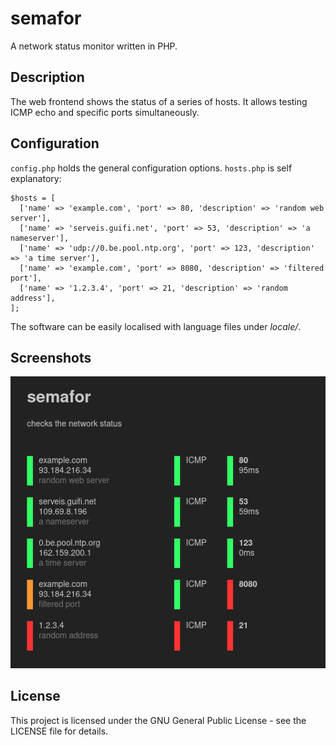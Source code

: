 # semafor

A network status monitor written in PHP.

## Description

The web frontend shows the status of a series of hosts. It allows testing ICMP echo and specific ports simultaneously.

## Configuration

`config.php` holds the general configuration options. `hosts.php` is self explanatory:

```
$hosts = [
  ['name' => 'example.com', 'port' => 80, 'description' => 'random web server'],
  ['name' => 'serveis.guifi.net', 'port' => 53, 'description' => 'a nameserver'],
  ['name' => 'udp://0.be.pool.ntp.org', 'port' => 123, 'description' => 'a time server'],
  ['name' => 'example.com', 'port' => 8080, 'description' => 'filtered port'],
  ['name' => '1.2.3.4', 'port' => 21, 'description' => 'random address'],
];
```

The software can be easily localised with language files under *locale/*.

## Screenshots

![semafor](/screenshots/semafor.png?raw=true "semafor")

## License

This project is licensed under the GNU General Public License - see the LICENSE file for details.
